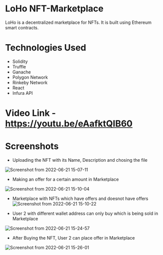 # LoHo NFT-Marketplace
LoHo is a decentralized marketplace for NFTs. It is built using Ethereum smart contracts.

# Technologies Used
- Solidity
- Truffle
- Ganache
- Polygon Network
- Rinkeby Network
- React
- Infura API

# Video Link - https://youtu.be/eAafktQIB60

# Screenshots
- Uploading the NFT with its Name, Description and chosing the file

![Screenshot from 2022-06-21 15-07-11](https://user-images.githubusercontent.com/56812010/174771361-70315d55-2b1e-4a5b-a74c-ec780353f746.png)

- Making an offer for a certain amount in Marketplace

![Screenshot from 2022-06-21 15-10-04](https://user-images.githubusercontent.com/56812010/174771369-25eb44cf-00d2-4ead-ab79-ece5e9b1be20.png)

- Marketplace with NFTs which have offers and doesnot have offers
![Screenshot from 2022-06-21 15-10-22](https://user-images.githubusercontent.com/56812010/174771373-9c60e6e4-6f1a-4946-ae56-532d0b7c5d1e.png)

- User 2 with different wallet address can only buy which is being sold in Marketplace

![Screenshot from 2022-06-21 15-24-57](https://user-images.githubusercontent.com/56812010/174772728-54b17af1-97cf-45e0-a0c4-acb5616fabee.png)

- After Buying the NFT, User 2 can place offer in Marketplace

![Screenshot from 2022-06-21 15-26-01](https://user-images.githubusercontent.com/56812010/174773080-94d7343b-d8cf-4bdb-b610-a988e12cb438.png)



